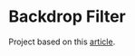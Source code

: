 # Backdrop Filter

Project based on this [article](https://css-tricks.com/almanac/properties/b/backdrop-filter/).